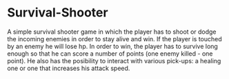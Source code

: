 # Survival-Shooter
A simple survival shooter game in which the player has to shoot or dodge the incoming enemies in order to stay alive and
win. If the player is touched by an enemy he will lose hp. In order to win, the player has to survive long
enough so that he can score a number of points (one enemy killed - one point). He also has the posibility to interact 
with various pick-ups: a healing one or one that increases his attack speed.
